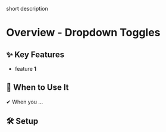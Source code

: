 short description

# Overview - Dropdown Toggles

## ✨ Key Features

- feature **1**

## 📌 When to Use It

✔ When you ...

## 🛠️ Setup
